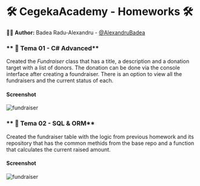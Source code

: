 
# 🛠 CegekaAcademy - Homeworks 🛠

🤸‍♂️ **Author:** Badea Radu-Alexandru - [@AlexandruBadea](https://github.com/AlexandruBadea)

### ** 🚀 Tema 01 - C# Advanced**
Created the _Fundraiser_ class that has a title, a description and a donation target with a list of donors. The donation can be done via the console interface after creating a foundraiser. There is an option to view all the fundraisers and the current status of each.



#### Screenshot

![fundraiser](https://iili.io/HM5o18F.jpg)

### ** 🚀 Tema 02 - SQL & ORM**
Created the fundraiser table with the logic from previous homework and its repository that has the common methids from the base repo and a function that calculates the current raised amount.

#### Screenshot

![fundraiser](https://www.linkpicture.com/q/Screenshot_26_1.jpg)
